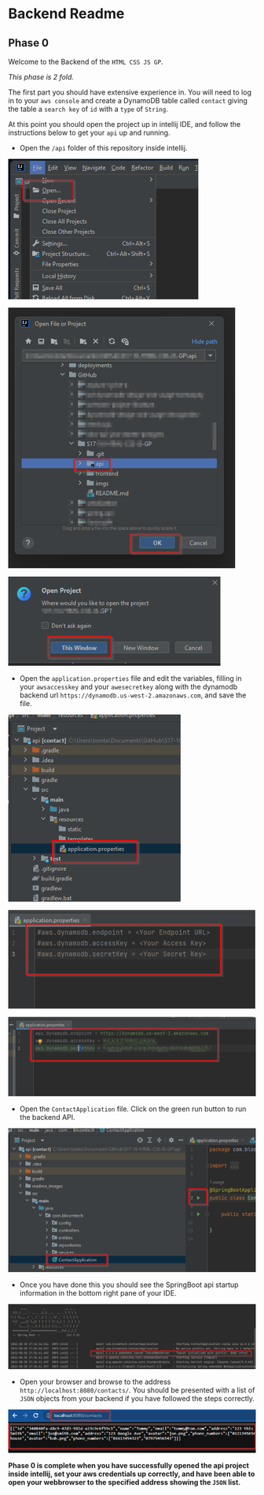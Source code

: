 # Backend Readme

## Phase 0
Welcome to the Backend of the `HTML CSS JS GP`. 

*This phase is 2 fold.* 

The first part you should have extensive experience in. You will need to log in to your `aws console` and create a DynamoDB table called `contact` giving the table a `search key` of `id` with a `type` of `String`.

At this point you should open the project up in intellij IDE, and follow the instructions below to get your `api` up and running.

- Open the `/api` folder of this repository inside intellij.

![](readme_images/open2.png)

![](readme_images/open3.png)

![](readme_images/open4.png)

- Open the `application.properties` file and edit the variables, filling in your `awsaccesskey` and your `awesecretkey` along with the dynamodb backend url `https://dynamodb.us-west-2.amazonaws.com`, and save the file.

![](readme_images/open5.png)

![](readme_images/open6.png)

![](readme_images/open7.png)

- Open the `ContactApplication` file. Click on the green run button to run the backend API. 

![](readme_images/openandrun.png)

- Once you have done this you should see the SpringBoot api startup information in the bottom right pane of your IDE.

![](readme_images/running.png)

- Open your browser and browse to the address `http://localhost:8080/contacts/`. You should be presented with a list of `JSON` objects from your backend if you have followed the steps correctly.

![](readme_images/openbrowser.png)

**Phase 0 is complete when you have successfully opened the api project inside intellij, set your aws credentials up correctly, and have been able to open your webbrowser to the specified address showing the `JSON` list.** 
